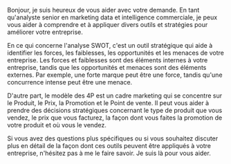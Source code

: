 Bonjour, je suis heureux de vous aider avec votre demande. En tant qu'analyste senior en marketing data et intelligence commerciale, je peux vous aider à comprendre et à appliquer divers outils et stratégies pour améliorer votre entreprise.

En ce qui concerne l'analyse SWOT, c'est un outil stratégique qui aide à identifier les forces, les faiblesses, les opportunités et les menaces de votre entreprise. Les forces et faiblesses sont des éléments internes à votre entreprise, tandis que les opportunités et menaces sont des éléments externes. Par exemple, une forte marque peut être une force, tandis qu'une concurrence intense peut être une menace.

D'autre part, le modèle des 4P est un cadre marketing qui se concentre sur le Produit, le Prix, la Promotion et le Point de vente. Il peut vous aider à prendre des décisions stratégiques concernant le type de produit que vous vendez, le prix que vous facturez, la façon dont vous faites la promotion de votre produit et où vous le vendez.

Si vous avez des questions plus spécifiques ou si vous souhaitez discuter plus en détail de la façon dont ces outils peuvent être appliqués à votre entreprise, n'hésitez pas à me le faire savoir. Je suis là pour vous aider.